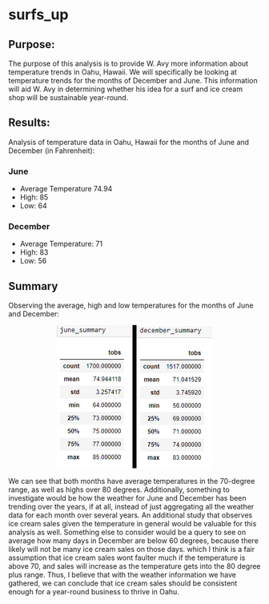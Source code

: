 # surfs_up
## Purpose: 
The purpose of this analysis is to provide W. Avy more information about temperature trends in Oahu, Hawaii. We will specifically be looking at temperature trends for the months of December and June. This information will aid W. Avy in determining whether his idea for a surf and ice cream shop will be sustainable year-round.
## Results:
Analysis of temperature data in Oahu, Hawaii for the months of June and December (in Fahrenheit):
### June
<ul> 
<li> Average Temperature 74.94 
<li> High: 85 
<li> Low: 64 
</ul>
  
### December
<ul>
<li> Average Temperature: 71 
<li> High: 83 
<li> Low: 56
  </ul>

## Summary

Observing the average, high and low temperatures for the months of June and December:
<p align="center"

![alttext](https://github.com/sd2wiebe/surfs_up/blob/main/june_december_summary.png)

</p>

We can see that both months have average temperatures in the 70-degree range, as well as highs over 80 degrees. Additionally, something to investigate would be how the weather for June and December has been trending over the years, if at all, instead of just aggregating all the weather data for each month over several years. An additional study that observes ice cream sales given the temperature in general would be valuable for this analysis as well. Something else to consider would be a query to see on average how many days in December are below 60 degrees, because there likely will not be many ice cream sales on those days. which I think is a fair assumption that ice cream sales wont faulter much if the temperature is above 70, and sales will increase as the temperature gets into the 80 degree plus range. Thus, I believe that with the weather information we have gathered, we can conclude that ice cream sales should be consistent enough for a year-round business to thrive in Oahu.

